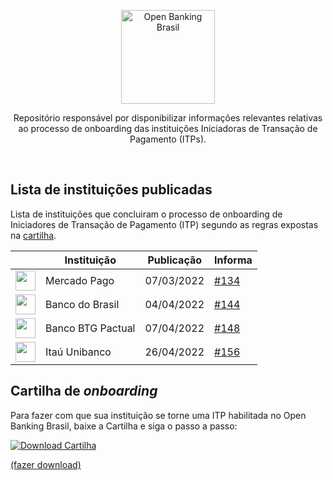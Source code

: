 <p align="center">
    <img width="150px" src="https://openbankingbrasil.org.br/wp-content/themes/openbank//assets/img/logo-white.png" align="center" alt="Open Banking Brasil" />
    <p align="center">
        Repositório responsável por disponibilizar informações relevantes relativas ao processo de onboarding das instituições Iniciadoras de Transação de Pagamento (ITPs).
    </p>
</p>

<br/>


## Lista de instituições publicadas
Lista de instituições que concluiram o processo de onboarding de Iniciadores de Transação de Pagamento (ITP) segundo as regras expostas na [cartilha](https://github.com/OpenBanking-Brasil/onboarding_itp/raw/main/cartilhas/Cartilha_Onboarding_ITP_v6.pdf).

| | Instituição                            | Publicação  | Informa | 
|-|----------------------------------------|-------------|---------|
| <img src="https://http2.mlstatic.com/frontend-assets/opb-logos/logo.svg" width=32/> | Mercado Pago | 07/03/2022 | [#134](https://mailchi.mp/ad257d30041d/open-banking-informa-8856066?e=2d43fcb971) |
| <img src="https://www.bb.com.br/docs/pub/inst/img/LogoBB.svg" width=32/> | Banco do Brasil | 04/04/2022 | [#144](https://mailchi.mp/a132af84bc97/open-banking-informa-8867378?e=f7f49bbeb8) |
| <img src="https://banking-public-prd.s3.sa-east-1.amazonaws.com/open-finance/logo/btgbanking/btgbanking.svg" width=32/> |  Banco BTG Pactual | 07/04/2022 | [#148](https://mailchi.mp/ea8bed419fa6/open-banking-informa-8868886?e=68adeebdac) |
| <img src="https://www.itau.com.br/assets/dam/publisher/07_itau_empresas/13_open_banking/logos_regulatorio_bacen/opb_log_reg_bac_itau_img_01.svg" width=32/> |  Itaú Unibanco | 26/04/2022 | [#156](https://mailchi.mp/1561ed8f37ef/open-banking-informa-8873274?e=68adeebdac) |



## Cartilha de _onboarding_
Para fazer com que sua instituição se torne uma ITP habilitada no Open Banking Brasil, baixe a Cartilha e siga o passo a passo:

[![Download Cartilha](https://user-images.githubusercontent.com/66042/162828193-d23e0e3f-18f3-4d3d-a8a3-87af1ab48647.png)](https://github.com/OpenBanking-Brasil/onboarding_itp/raw/main/cartilhas/Cartilha_Onboarding_ITP_v6.pdf)

[(fazer download)](https://github.com/OpenBanking-Brasil/onboarding_itp/raw/main/cartilhas/Cartilha_Onboarding_ITP_v6.pdf)
